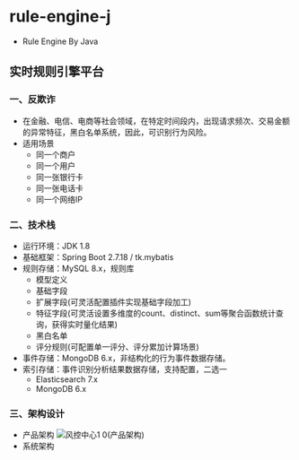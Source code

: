 # rule-engine-j
   - Rule Engine By Java
## 实时规则引擎平台
### 一、反欺诈
   - 在金融、电信、电商等社会领域，在特定时间段内，出现请求频次、交易金额的异常特征，黑白名单系统，因此，可识别行为风险。
   - 适用场景
      - 同一个商户
      - 同一个用户
      - 同一张银行卡
      - 同一张电话卡
      - 同一个网络IP
### 二、技术栈
   - 运行环境：JDK 1.8
   - 基础框架：Spring Boot 2.7.18 / tk.mybatis
   - 规则存储：MySQL 8.x，规则库
      - 模型定义
      - 基础字段
      - 扩展字段(可灵活配置插件实现基础字段加工)
      - 特征字段(可灵活设置多维度的count、distinct、sum等聚合函数统计查询，获得实时量化结果)
      - 黑白名单
      - 评分规则(可配置单一评分、评分累加计算场景)
   - 事件存储：MongoDB 6.x，非结构化的行为事件数据存储。
   - 索引存储：事件识别分析结果数据存储，支持配置，二选一
      - Elasticsearch 7.x
      - MongoDB 6.x
### 三、架构设计
   - 产品架构
     ![风控中心1 0(产品架构)](https://github.com/user-attachments/assets/3d0b6485-1d87-4bd0-b9e5-93b8b245af76)
   - 系统架构

